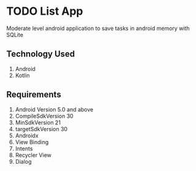 # TODO List App
Moderate level android application to save tasks in android memory with SQLite

## Technology Used
1. Android
2. Kotlin

## Requirements
1.    Android Version 5.0 and above
2.    CompileSdkVersion 30
3.    MinSdkVersion 21
4.    targetSdkVersion 30
5.    Androidx
6.    View Binding
7.    Intents
8.    Recycler View
9.    Dialog
